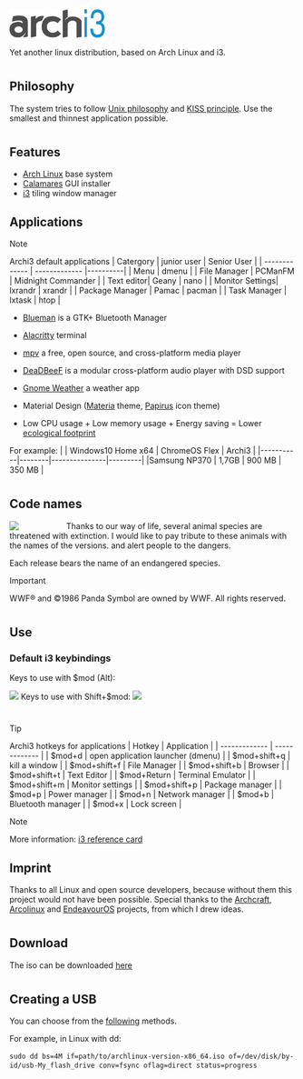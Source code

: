 
<img height=50 src=https://github.com/Arch-i3/Archi3-Artwork/blob/main/images/Archi3-logo-dark-small.png />

Yet another linux distribution, based on Arch Linux and i3.
#

## Philosophy
The system tries to follow [Unix philosophy](https://en.wikipedia.org/wiki/Unix_philosophy) and [KISS principle](https://en.wikipedia.org/wiki/KISS_principle).
Use the smallest and thinnest application possible. 

#
## Features

- [Arch Linux](https://archlinux.org/) base system
- [Calamares](https://calamares.io/) GUI installer
- [i3](https://i3wm.org/) tiling window manager

## Applications

> [!NOTE]
> Archi3 default applications
> | Catergory  | junior user | Senior User |
> | ------------- | ------------- |----------|
> | Menu  | dmenu |
> | File Manager | PCManFM | Midnight Commander |
> | Text editor| Geany | nano |
> | Monitor Settings| lxrandr | xrandr |
> | Package Manager | Pamac | pacman |
> | Task Manager | lxtask | htop |

- [Blueman](https://github.com/blueman-project/blueman) is a GTK+ Bluetooth Manager
- [Alacritty](https://alacritty.org/) terminal
- [mpv](https://mpv.io/) a free, open source, and cross-platform media player
- [DeaDBeeF](https://deadbeef.sourceforge.io/) is a modular cross-platform audio player with DSD support
- [Gnome Weather](https://apps.gnome.org/hu/Weather/) a weather app

- Material Design ([Materia](https://github.com/nana-4/materia-theme) theme, [Papirus](https://github.com/PapirusDevelopmentTeam/papirus-icon-theme) icon theme)
- Low CPU usage + Low memory usage + Energy saving = Lower [ecological footprint](https://en.wikipedia.org/wiki/Ecological_footprint)

For example:
  |          | Windows10 Home x64 | ChromeOS Flex | Archi3 |
  |-----------|--------|---------------|---------|
  |Samsung NP370 | 1,7GB | 900 MB | 350 MB |
  

#
## Code names

<img align="left" width="100" src="https://www.worldwildlife.org/assets/structure/unique/logo-c562409bb6158bf64e5f8b1be066dbd5983d75f5ce7c9935a5afffbcc03f8e5d.png">

Thanks to our way of life, several animal species are threatened with extinction. I would like to pay tribute to these animals with the names of the versions. and alert people to the dangers.

Each release bears the name of an endangered species.

> [!IMPORTANT]
> WWF® and ©1986 Panda Symbol are owned by WWF. All rights reserved.

#
## Use
### Default i3 keybindings

Keys to use with $mod (Alt):

<img src=https://i3wm.org/docs/keyboard-layer1.png />
Keys to use with Shift+$mod:

<img src=https://i3wm.org/docs/keyboard-layer2.png />

#
> [!TIP]
> Archi3 hotkeys for applications
> | Hotkey  | Application |
> | ------------- | ------------- |
> | $mod+d  | open application launcher (dmenu)  |
> | $mod+shift+q  | kill a window  |
> | $mod+shift+f  | File Manager  |
> | $mod+shift+b  | Browser  |
> | $mod+shift+t  | Text Editor  |
> | $mod+Return  | Terminal Emulator  |
> | $mod+shift+m  | Monitor settings  |
> | $mod+shift+p  | Package manager  |
> | $mod+p  | Power manager  |
> | $mod+n  | Network manager  |
> | $mod+b  | Bluetooth manager  |
> | $mod+x  | Lock screen  |


> [!NOTE]
> More information: [i3 reference card](https://i3wm.org/docs/refcard.html)

## Imprint

Thanks to all Linux and open source developers, because without them this project would not have been possible.
Special thanks to the [Archcraft](https://github.com/archcraft-os), [Arcolinux](https://github.com/arcolinux) and [EndeavourOS](https://github.com/endeavouros-team) projects, from which I drew ideas.

#
## Download

The iso can be downloaded [here](https://www.mediafire.com/file/9rjniezkg01rc8c/Archi3-2025.03.11-x86_64.iso/file)

#
## Creating a USB
You can choose from the [following](https://wiki.archlinux.org/title/USB_flash_installation_medium) methods.

For example, in Linux with dd:
```
sudo dd bs=4M if=path/to/archlinux-version-x86_64.iso of=/dev/disk/by-id/usb-My_flash_drive conv=fsync oflag=direct status=progress
```


